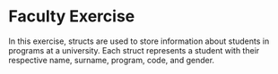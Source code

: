 # Faculty Exercise

In this exercise, structs are used to store information about students in programs at a university. Each struct represents a student with their respective name, surname, program, code, and gender.
